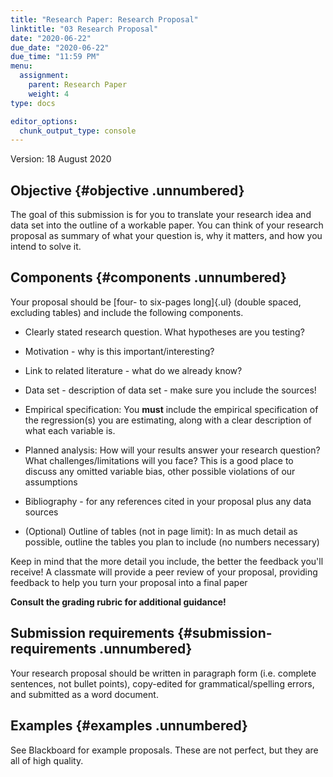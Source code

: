 ```yaml
---
title: "Research Paper: Research Proposal"
linktitle: "03 Research Proposal"
date: "2020-06-22"
due_date: "2020-06-22"
due_time: "11:59 PM"
menu:
  assignment:
    parent: Research Paper
    weight: 4
type: docs

editor_options: 
  chunk_output_type: console
---
```


Version: 18 August 2020 


## Objective {#objective .unnumbered}


The goal of this submission is for you to translate your research idea
and data set into the outline of a workable paper. You can think of your
research proposal as summary of what your question is, why it matters,
and how you intend to solve it.

## Components {#components .unnumbered}


Your proposal should be [four- to six-pages long]{.ul} (double spaced,
excluding tables) and include the following components.

-   Clearly stated research question. What hypotheses are you testing?

-   Motivation - why is this important/interesting?

-   Link to related literature - what do we already know?

-   Data set - description of data set - make sure you include the
    sources!

-   Empirical specification: You **must** include the empirical
    specification of the regression(s) you are estimating, along with a
    clear description of what each variable is.

-   Planned analysis: How will your results answer your research
    question? What challenges/limitations will you face? This is a good
    place to discuss any omitted variable bias, other possible
    violations of our assumptions

-   Bibliography - for any references cited in your proposal plus any
    data sources

-   (Optional) Outline of tables (not in page limit): In as much detail
    as possible, outline the tables you plan to include (no numbers
    necessary)

Keep in mind that the more detail you include, the better the feedback
you'll receive! A classmate will provide a peer review of your proposal,
providing feedback to help you turn your proposal into a final paper

**Consult the grading rubric for additional guidance!**

## Submission requirements {#submission-requirements .unnumbered}

Your research proposal should be written in paragraph form (i.e.
complete sentences, not bullet points), copy-edited for
grammatical/spelling errors, and submitted as a word document.

## Examples {#examples .unnumbered}


See Blackboard for example proposals. These are not perfect, but they
are all of high quality.
